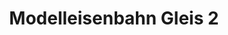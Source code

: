 ---
title: "Modelleisenbahn Gleis 2"
url: /koethen-anhalt/modelleisenbahn-gleis-2/
shop: Modellbau
---